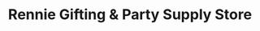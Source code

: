 ---
title: "Rennie Gifting & Party Supply Store"
url: /laurel/rennie-gifting-and-party-supply-store/
shop: party
---
